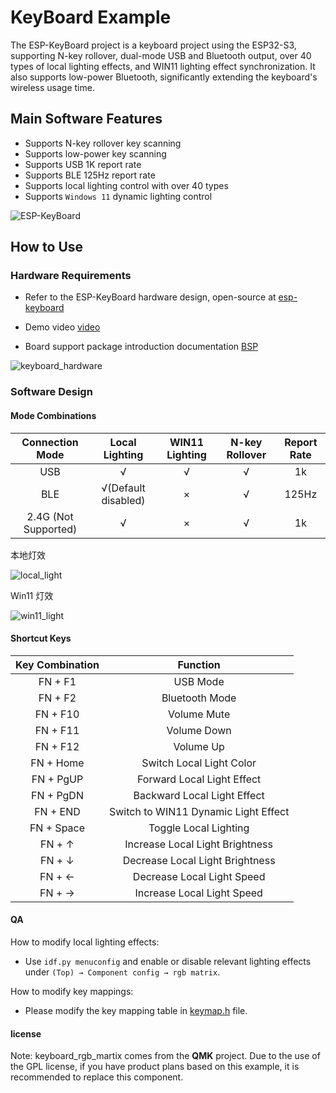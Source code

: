 # KeyBoard Example

The ESP-KeyBoard project is a keyboard project using the ESP32-S3, supporting N-key rollover, dual-mode USB and Bluetooth output, over 40 types of local lighting effects, and WIN11 lighting effect synchronization. It also supports low-power Bluetooth, significantly extending the keyboard's wireless usage time.

## Main Software Features

* Supports N-key rollover key scanning
* Supports low-power key scanning
* Supports USB 1K report rate
* Supports BLE 125Hz report rate
* Supports local lighting control with over 40 types
* Supports `Windows 11` dynamic lighting control

![ESP-KeyBoard](https://dl.espressif.com/esp-iot-solution/static/keyboard.jpg)

## How to Use

### Hardware Requirements

* Refer to the ESP-KeyBoard hardware design, open-source at [esp-keyboard](https://oshwhub.com/esp-college/esp-keyboard)

* Demo video [video](https://www.bilibili.com/video/BV1yi421C7qV/?share_source=copy_web&vd_source=7e24f4cefdafbd8477369f33616312a9)

* Board support package introduction documentation [BSP](./components/esp32_s3_kbd_kit/README.md)

![keyboard_hardware](https://dl.espressif.com/esp-iot-solution/static/keyboard_1.gif)

### Software Design

#### Mode Combinations

|   Connection Mode    |   Local Lighting    | WIN11 Lighting | N-key Rollover | Report Rate |
| :------------------: | :-----------------: | :------------: | :------------: | :---------: |
|         USB          |          √          |       √        |       √        |     1k      |
|         BLE          | √(Default disabled) |       ×        |       √        |    125Hz    |
| 2.4G (Not Supported) |          √          |       ×        |       √        |     1k      |

本地灯效

![local_light](https://dl.espressif.com/esp-iot-solution/static/keyboard_2.gif)

Win11 灯效

![win11_light](https://dl.espressif.com/esp-iot-solution/static/keyboard_3.gif)

#### Shortcut Keys

| Key Combination |               Function               |
| :-------------: | :----------------------------------: |
|     FN + F1     |               USB Mode               |
|     FN + F2     |            Bluetooth Mode            |
|    FN + F10     |             Volume Mute              |
|    FN + F11     |             Volume Down              |
|    FN + F12     |              Volume Up               |
|    FN + Home    |       Switch Local Light Color       |
|    FN + PgUP    |      Forward Local Light Effect      |
|    FN + PgDN    |     Backward Local Light Effect      |
|    FN + END     | Switch to WIN11 Dynamic Light Effect |
|   FN + Space    |        Toggle Local Lighting         |
|     FN + ↑      |   Increase Local Light Brightness    |
|     FN + ↓      |   Decrease Local Light Brightness    |
|     FN + ←      |      Decrease Local Light Speed      |
|     FN + →      |      Increase Local Light Speed      |

#### QA

How to modify local lighting effects:

  * Use `idf.py menuconfig` and enable or disable relevant lighting effects under `(Top) → Component config → rgb matrix`.

How to modify key mappings:

  * Please modify the key mapping table in [keymap.h](./components/esp32_s3_kbd_kit/include/bsp/keymap.h) file.

#### license

Note: keyboard_rgb_martix comes from the **QMK** project. Due to the use of the GPL license, if you have product plans based on this example, it is recommended to replace this component.
